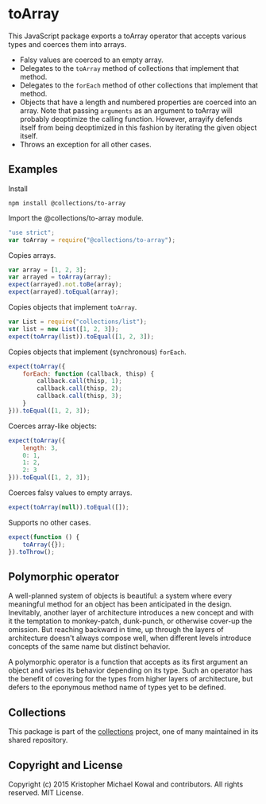 # toArray

This JavaScript package exports a toArray operator that accepts various types
and coerces them into arrays.

-   Falsy values are coerced to an empty array.
-   Delegates to the `toArray` method of collections that implement that method.
-   Delegates to the `forEach` method of other collections that implement that
    method.
-   Objects that have a length and numbered properties are coerced into an
    array.
    Note that passing `arguments` as an argument to toArray will probably
    deoptimize the calling function.
    However, arrayify defends itself from being deoptimized in this fashion by
    iterating the given object itself.
-   Throws an exception for all other cases.

## Examples

Install

```
npm install @collections/to-array
```

Import the @collections/to-array module.

```js
"use strict";
var toArray = require("@collections/to-array");
```

Copies arrays.

```js
var array = [1, 2, 3];
var arrayed = toArray(array);
expect(arrayed).not.toBe(array);
expect(arrayed).toEqual(array);
```

Copies objects that implement `toArray`.

```js
var List = require("collections/list");
var list = new List([1, 2, 3]);
expect(toArray(list)).toEqual([1, 2, 3]);
```

Copies objects that implement (synchronous) `forEach`.

```js
expect(toArray({
    forEach: function (callback, thisp) {
        callback.call(thisp, 1);
        callback.call(thisp, 2);
        callback.call(thisp, 3);
    }
})).toEqual([1, 2, 3]);
```

Coerces array-like objects:

```js
expect(toArray({
    length: 3,
    0: 1,
    1: 2,
    2: 3
})).toEqual([1, 2, 3]);
```

Coerces falsy values to empty arrays.

```js
expect(toArray(null)).toEqual([]);
```

Supports no other cases.

```js
expect(function () {
    toArray({});
}).toThrow();
```

## Polymorphic operator

A well-planned system of objects is beautiful: a system where every meaningful
method for an object has been anticipated in the design.
Inevitably, another layer of architecture introduces a new concept and with it
the temptation to monkey-patch, dunk-punch, or otherwise cover-up the omission.
But reaching backward in time, up through the layers of architecture doesn't
always compose well, when different levels introduce concepts of the same name
but distinct behavior.

A polymorphic operator is a function that accepts as its first argument an
object and varies its behavior depending on its type.
Such an operator has the benefit of covering for the types from higher layers of
architecture, but defers to the eponymous method name of types yet to be
defined.

## Collections

This package is part of the [collections][] project, one of many maintained in
its shared repository.

[collections]: https://github.com/kriskowal/collections

## Copyright and License

Copyright (c) 2015 Kristopher Michael Kowal and contributors.
All rights reserved.
MIT License.
